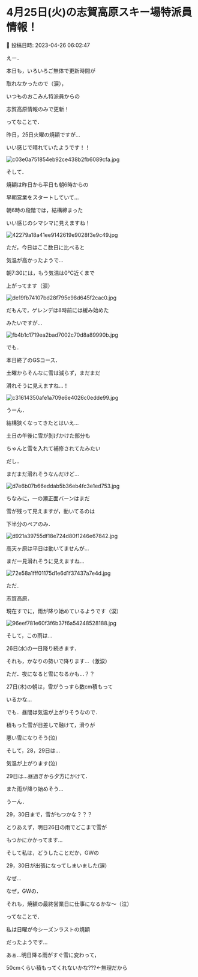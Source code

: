 # 4月25日(火)の志賀高原スキー場特派員情報！

📅 投稿日時: 2023-04-26 06:02:47

えー．


本日も，いろいろご無体で更新時間が


取れなかったので（涙），


いつものおこみん特派員からの


志賀高原情報のみで更新！





ってなことで．


昨日，25日火曜の焼額ですが…


いい感じで晴れていたようです！！




![c03e0a751854eb92ce438b2fb6089cfa.jpg](images/c03e0a751854eb92ce438b2fb6089cfa.jpg)







そして．


焼額は昨日から平日も朝6時からの


早朝営業をスタートしていて…


朝6時の段階では，結構締まった


いい感じのシマシマに見えますね！




![42279a18a41ee9142619e9028f3e9c49.jpg](images/42279a18a41ee9142619e9028f3e9c49.jpg)







ただ，今日はここ数日に比べると


気温が高かったようで…


朝7:30には，もう気温は0℃近くまで


上がってます（涙）




![de19fb74107bd28f795e98d645f2cac0.jpg](images/de19fb74107bd28f795e98d645f2cac0.jpg)







だもんで，ゲレンデは8時前には緩み始めた


みたいですが…




![fb4b1c1719ea2bad7002c70d8a89990b.jpg](images/fb4b1c1719ea2bad7002c70d8a89990b.jpg)







でも．


本日終了のGSコース．


土曜からそんなに雪は減らず，まだまだ


滑れそうに見えますね…！




![c31614350afe1a709e6e4026c0edde99.jpg](images/c31614350afe1a709e6e4026c0edde99.jpg)







うーん．


結構狭くなってきたとはいえ…


土日の午後に雪が剝げかけた部分も


ちゃんと雪を入れて補修されてたみたい


だし．


まだまだ滑れそうなんだけど…




![d7e6b07b66eddab5b36eb4fc3e1ed753.jpg](images/d7e6b07b66eddab5b36eb4fc3e1ed753.jpg)







ちなみに，一の瀬正面バーンはまだ


雪が残って見えますが，動いてるのは


下半分のペアのみ．




![d921a39755df18e724d80f1246e67842.jpg](images/d921a39755df18e724d80f1246e67842.jpg)







高天ヶ原は平日は動いてませんが…


まだ一見滑れそうに見えますね…




![72e58a1fff01175d1e6d1f37437a7e4d.jpg](images/72e58a1fff01175d1e6d1f37437a7e4d.jpg)







ただ．


志賀高原．


現在すでに，雨が降り始めているようです（涙）




![96eef781e60f3f6b37f6a54248528188.jpg](images/96eef781e60f3f6b37f6a54248528188.jpg)







そして，この雨は…


26日(水)の一日降り続きます．


それも，かなりの勢いで降ります…（激涙）


ただ．夜になると雪になるかも…？？





27日(木)の朝は，雪がうっすら数cm積もって


いるかな…


でも．昼間は気温が上がりそうなので．


積もった雪が日差しで融けて，滑りが


悪い雪になりそう(泣)





そして，28，29日は…


気温が上がります(泣)


29日は…昼過ぎから夕方にかけて．


また雨が降り始めそう…





うーん．


29，30日まで，雪がもつかな？？？


とりあえず，明日26日の雨でどこまで雪が


もつかにかかってます…





そして私は，どうしたことだか，GWの


29，30日が出張になってしまいました(涙)


なぜ…


なぜ，GWの．


それも，焼額の最終営業日に仕事になるかな～（泣）





ってなことで．


私は日曜が今シーズンラストの焼額


だったようです…





あぁ…明日降る雨がすぐ雪に変わって，


50cmくらい積もってくれないかな???←無理だから
